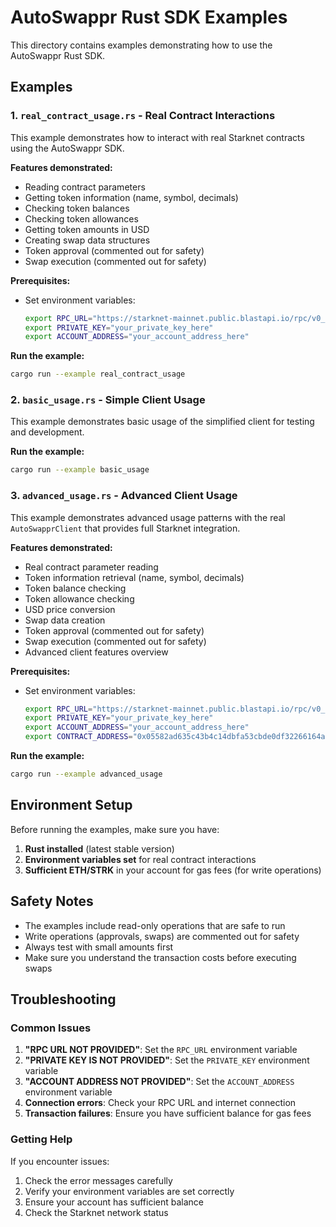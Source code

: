 # AutoSwappr Rust SDK Examples

This directory contains examples demonstrating how to use the AutoSwappr Rust SDK.

## Examples

### 1. `real_contract_usage.rs` - Real Contract Interactions

This example demonstrates how to interact with real Starknet contracts using the AutoSwappr SDK.

**Features demonstrated:**
-  Reading contract parameters
-  Getting token information (name, symbol, decimals)
-  Checking token balances
-  Checking token allowances
-  Getting token amounts in USD
-  Creating swap data structures
-  Token approval (commented out for safety)
-  Swap execution (commented out for safety)

**Prerequisites:**
- Set environment variables:
  ```bash
  export RPC_URL="https://starknet-mainnet.public.blastapi.io/rpc/v0_7"
  export PRIVATE_KEY="your_private_key_here"
  export ACCOUNT_ADDRESS="your_account_address_here"
  ```

**Run the example:**
```bash
cargo run --example real_contract_usage
```

### 2. `basic_usage.rs` - Simple Client Usage

This example demonstrates basic usage of the simplified client for testing and development.

**Run the example:**
```bash
cargo run --example basic_usage
```

### 3. `advanced_usage.rs` - Advanced Client Usage

This example demonstrates advanced usage patterns with the real `AutoSwapprClient` that provides full Starknet integration.

**Features demonstrated:**
-  Real contract parameter reading
-  Token information retrieval (name, symbol, decimals)
-  Token balance checking
-  Token allowance checking
-  USD price conversion
-  Swap data creation
-  Token approval (commented out for safety)
-  Swap execution (commented out for safety)
-  Advanced client features overview

**Prerequisites:**
- Set environment variables:
  ```bash
  export RPC_URL="https://starknet-mainnet.public.blastapi.io/rpc/v0_7"
  export PRIVATE_KEY="your_private_key_here"
  export ACCOUNT_ADDRESS="your_account_address_here"
  export CONTRACT_ADDRESS="0x05582ad635c43b4c14dbfa53cbde0df32266164a0d1b36e5b510e5b34aeb364b"
  ```

**Run the example:**
```bash
cargo run --example advanced_usage
```

## Environment Setup

Before running the examples, make sure you have:

1. **Rust installed** (latest stable version)
2. **Environment variables set** for real contract interactions
3. **Sufficient ETH/STRK** in your account for gas fees (for write operations)

## Safety Notes

- The examples include read-only operations that are safe to run
- Write operations (approvals, swaps) are commented out for safety
- Always test with small amounts first
- Make sure you understand the transaction costs before executing swaps

## Troubleshooting

### Common Issues

1. **"RPC URL NOT PROVIDED"**: Set the `RPC_URL` environment variable
2. **"PRIVATE KEY IS NOT PROVIDED"**: Set the `PRIVATE_KEY` environment variable
3. **"ACCOUNT ADDRESS NOT PROVIDED"**: Set the `ACCOUNT_ADDRESS` environment variable
4. **Connection errors**: Check your RPC URL and internet connection
5. **Transaction failures**: Ensure you have sufficient balance for gas fees

### Getting Help

If you encounter issues:
1. Check the error messages carefully
2. Verify your environment variables are set correctly
3. Ensure your account has sufficient balance
4. Check the Starknet network status
